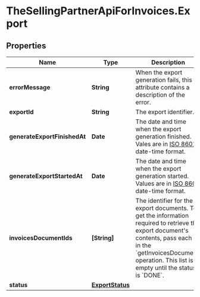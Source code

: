 # TheSellingPartnerApiForInvoices.Export

## Properties

Name | Type | Description | Notes
------------ | ------------- | ------------- | -------------
**errorMessage** | **String** | When the export generation fails, this attribute contains a description of the error. | [optional] 
**exportId** | **String** | The export identifier. | [optional] 
**generateExportFinishedAt** | **Date** | The date and time when the export generation finished. Vales are in [ISO 8601](https://developer-docs.amazon.com/sp-api/docs/iso-8601) date-time format. | [optional] 
**generateExportStartedAt** | **Date** | The date and time when the export generation started. Values are in [ISO 8601](https://developer-docs.amazon.com/sp-api/docs/iso-8601) date-time format. | [optional] 
**invoicesDocumentIds** | **[String]** | The identifier for the export documents. To get the information required to retrieve the export document&#39;s contents, pass each ID in the &#x60;getInvoicesDocument&#x60; operation.  This list is empty until the status is &#x60;DONE&#x60;. | [optional] 
**status** | [**ExportStatus**](ExportStatus.md) |  | [optional] 


